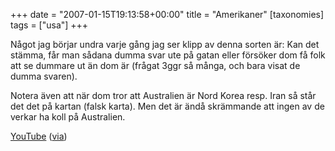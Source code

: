 +++
date = "2007-01-15T19:13:58+00:00"
title = "Amerikaner"
[taxonomies]
tags = ["usa"]
+++

Något jag börjar undra varje gång jag ser klipp av denna sorten är: Kan det stämma, får man sådana dumma svar ute på gatan eller försöker dom få folk att se dummare ut än dom är (frågat 3ggr så många, och bara visat de dumma svaren).

Notera även att när dom tror att Australien är Nord Korea resp. Iran så står det det på kartan (falsk karta). Men det är ändå skrämmande att ingen av de verkar ha koll på Australien.



[YouTube][1] ([via][2])



<small></small>

 [1]: http://www.youtube.com/watch?v=GkkbAyibomE
 [2]: https://web.archive.org/web/20070117113412/http://mj.barczyk.se/blog/1225/och-du-trodde-att-amerikanerna-var-outbildade
